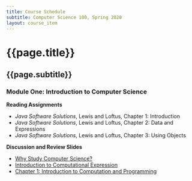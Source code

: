 ```yaml
---
title: Course Schedule
subtitle: Computer Science 100, Spring 2020
layout: course_item
---
```


# {{page.title}}
## {{page.subtitle}}

### Module One: Introduction to Computer Science

**Reading Assignments**

- <em>Java Software Solutions</em>, Lewis and Loftus, Chapter 1: Introduction
- <em>Java Software Solutions</em>, Lewis and Loftus, Chapter 2: Data and Expressions
- <em>Java Software Solutions</em>, Lewis and Loftus, Chapter 3: Using Objects

**Discussion and Review Slides**

<ul>

<li> <a target="_blank" rel="noopener" href="{{site.baseurl}}teaching/cs100S2020/provide/slides/cs100_whystudycomputerscience.html">Why Study Computer Science?</a>

<li> <a target="_blank" rel="noopener" href="{{site.baseurl}}teaching/cs100S2020/provide/slides/cs100_introduction.html">Introduction to Computational Expression</a>

<li> <a target="_blank" rel="noopener" href="{{site.baseurl}}teaching/cs100S2020/provide/slides/cs100_chapter1.html">Chapter 1: Introduction to Computation and Programming</a>

</ul>
